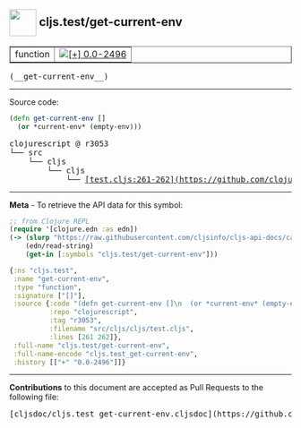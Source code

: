## <img width="48px" valign="middle" src="http://i.imgur.com/Hi20huC.png"> cljs.test/get-current-env

 <table border="1">
<tr>

<td>function</td>
<td><a href="https://github.com/cljsinfo/cljs-api-docs/tree/0.0-2496"><img valign="middle" alt="[+] 0.0-2496" src="https://img.shields.io/badge/+-0.0--2496-lightgrey.svg"></a> </td>
</tr>
</table>

 <samp>
(__get-current-env__)<br>
</samp>

---





Source code:

```clj
(defn get-current-env []
  (or *current-env* (empty-env)))
```

 <pre>
clojurescript @ r3053
└── src
    └── cljs
        └── cljs
            └── <ins>[test.cljs:261-262](https://github.com/clojure/clojurescript/blob/r3053/src/cljs/cljs/test.cljs#L261-L262)</ins>
</pre>


---

__Meta__ - To retrieve the API data for this symbol:

```clj
;; from Clojure REPL
(require '[clojure.edn :as edn])
(-> (slurp "https://raw.githubusercontent.com/cljsinfo/cljs-api-docs/catalog/cljs-api.edn")
    (edn/read-string)
    (get-in [:symbols "cljs.test/get-current-env"]))
```

```clj
{:ns "cljs.test",
 :name "get-current-env",
 :type "function",
 :signature ["[]"],
 :source {:code "(defn get-current-env []\n  (or *current-env* (empty-env)))",
          :repo "clojurescript",
          :tag "r3053",
          :filename "src/cljs/cljs/test.cljs",
          :lines [261 262]},
 :full-name "cljs.test/get-current-env",
 :full-name-encode "cljs.test_get-current-env",
 :history [["+" "0.0-2496"]]}

```

---

__Contributions__ to this document are accepted as Pull Requests to the following file:

 <pre>
[cljsdoc/cljs.test_get-current-env.cljsdoc](https://github.com/cljsinfo/cljs-api-docs/blob/master/cljsdoc/cljs.test_get-current-env.cljsdoc)
</pre>

